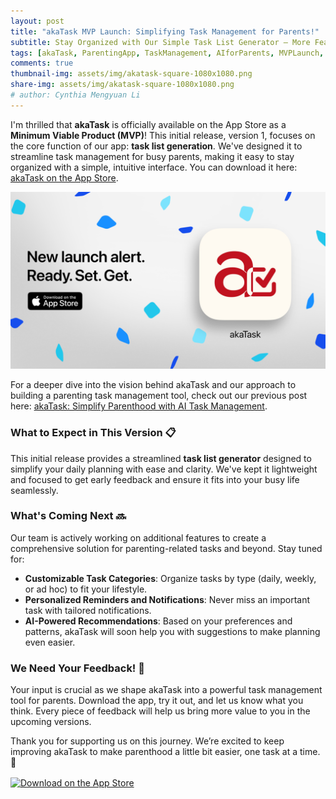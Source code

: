 ```yaml
---
layout: post
title: "akaTask MVP Launch: Simplifying Task Management for Parents!"
subtitle: Stay Organized with Our Simple Task List Generator – More Features Coming Soon!
tags: [akaTask, ParentingApp, TaskManagement, AIforParents, MVPLaunch, Productivity, Parenthood, AppRelease, AI]
comments: true
thumbnail-img: assets/img/akatask-square-1080x1080.png
share-img: assets/img/akatask-square-1080x1080.png
# author: Cynthia Mengyuan Li
---
```


I'm thrilled that **akaTask** is officially available on the App Store as a **Minimum Viable Product (MVP)**! This initial release, version 1, focuses on the core function of our app: **task list generation**. We've designed it to streamline task management for busy parents, making it easy to stay organized with a simple, intuitive interface. You can download it here: [akaTask on the App Store](https://apps.apple.com/us/app/akatask/id6566193664?ign-itscg=30200&ign-itsct=apps_box_link&mttnsubad=6566193664&platform=iphone).

[![akaTask on the App Store](../assets/img/akatask-landscape-1200x720.png)](https://apps.apple.com/us/app/akatask/id6566193664?ign-itscg=30200&ign-itsct=apps_box_link&mttnsubad=6566193664&platform=iphone)

For a deeper dive into the vision behind akaTask and our approach to building a parenting task management tool, check out our previous post here: [akaTask: Simplify Parenthood with AI Task Management](https://cynthialmy.github.io/2024-01-05-akatask/).

### What to Expect in This Version 📋
This initial release provides a streamlined **task list generator** designed to simplify your daily planning with ease and clarity. We've kept it lightweight and focused to get early feedback and ensure it fits into your busy life seamlessly.

### What's Coming Next 🔜
Our team is actively working on additional features to create a comprehensive solution for parenting-related tasks and beyond. Stay tuned for:
- **Customizable Task Categories**: Organize tasks by type (daily, weekly, or ad hoc) to fit your lifestyle.
- **Personalized Reminders and Notifications**: Never miss an important task with tailored notifications.
- **AI-Powered Recommendations**: Based on your preferences and patterns, akaTask will soon help you with suggestions to make planning even easier.

### We Need Your Feedback! 💬
Your input is crucial as we shape akaTask into a powerful task management tool for parents. Download the app, try it out, and let us know what you think. Every piece of feedback will help us bring more value to you in the upcoming versions.

Thank you for supporting us on this journey. We’re excited to keep improving akaTask to make parenthood a little bit easier, one task at a time. 🌟

<a href="https://apps.apple.com/us/app/akatask/id6566193664?ign-itscg=30200&ign-itsct=apps_box_link&mttnsubad=6566193664&platform=iphone" style="display: inline-block;">
<img src="https://toolbox.marketingtools.apple.com/api/v2/badges/download-on-the-app-store/black/en-us?releaseDate=1730246400" alt="Download on the App Store" style="width: 246px; height: 82px; vertical-align: middle; object-fit: contain;" />
</a>
